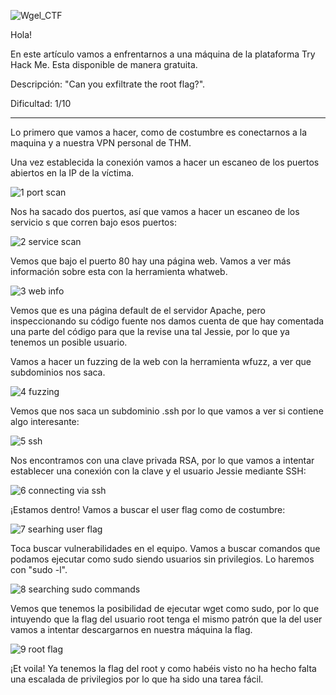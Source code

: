 ![Wgel_CTF](https://imgur.com/ohe9lvy.png)

Hola!

En este artículo vamos a enfrentarnos a una máquina de la plataforma Try Hack Me. Esta disponible de manera gratuita.

Descripción: "Can you exfiltrate the root flag?".

Dificultad: 1/10

--------------------------------------------------------

Lo primero que vamos a hacer, como de costumbre es conectarnos a la maquina y a nuestra VPN personal de THM.

Una vez establecida la conexión vamos a hacer un escaneo de los puertos abiertos en la IP de la víctima.

![1 port scan](https://imgur.com/VjNeKk9.png)

Nos ha sacado dos puertos, así que vamos a hacer un escaneo de los servicio s que corren bajo esos puertos:

![2 service scan](https://imgur.com/NPMCCjE.png)

Vemos que bajo el puerto 80 hay una página web. Vamos a ver más información sobre esta con la herramienta whatweb.

![3 web info](https://imgur.com/pkREoAx.png)

Vemos que es una página default de el servidor Apache, pero inspeccionando su código fuente nos damos cuenta de que hay comentada una parte del código para que la revise una tal Jessie, por lo que ya tenemos un posible usuario.

Vamos a hacer un fuzzing de la web con la herramienta wfuzz, a ver que subdominios nos saca.

![4 fuzzing](https://imgur.com/6RdGQb6.png)

Vemos que nos saca un subdominio .ssh por lo que vamos a ver si contiene algo interesante:

![5 ssh](https://imgur.com/ywm3kig.png)

Nos encontramos con una clave privada RSA, por lo que vamos a intentar establecer una conexión con la clave y el usuario Jessie mediante SSH:

![6 connecting via ssh](https://imgur.com/dM0JdOq.png)

¡Estamos dentro! Vamos a buscar el user flag como de costumbre:

![7 searhing user flag](https://imgur.com/zCpxdze.png)

Toca buscar vulnerabilidades en el equipo. Vamos a buscar comandos que podamos ejecutar como sudo siendo usuarios sin privilegios. Lo haremos con "sudo -l".

![8 searching sudo commands](https://imgur.com/J4ZzKUU.png)

Vemos que tenemos la posibilidad de ejecutar wget como sudo, por lo que intuyendo que la flag del usuario root tenga el mismo patrón que la del user vamos a intentar descargarnos en nuestra máquina la flag.

![9 root flag](https://imgur.com/vlIJIuu.png)

¡Et voila! Ya tenemos la flag del root y como habéis visto no ha hecho falta una escalada de privilegios por lo que ha sido una tarea fácil.
